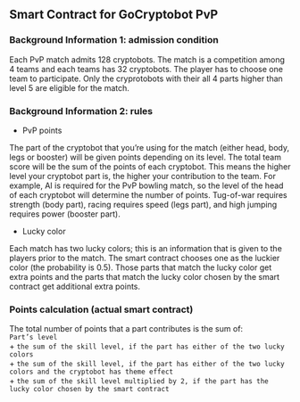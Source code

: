 ## Smart Contract for GoCryptobot PvP

### Background Information 1: admission condition

Each PvP match admits 128 cryptobots. The match is a competition among 4 teams and each teams has 32 cryptobots. The player has to choose one team to participate. Only the cryprotobots with their all 4 parts higher than level 5 are eligible for the match.

### Background Information 2: rules

* PvP points

The part of the cryptobot that you’re using for the match (either head, body, legs or booster) will be given points depending on its level. The total team score will be the sum of the points of each cryptobot. This means the higher level your cryptobot part is, the higher your contribution to the team. For example, AI is required for the PvP bowling match, so the level of the head of each cryptobot will determine the number of points. Tug-of-war requires strength (body part), racing requires speed (legs part), and high jumping requires power (booster part).

* Lucky color

Each match has two lucky colors; this is an information that is given to the players prior to the match. The smart contract chooses one as the luckier color (the probability is 0.5). Those parts that match the lucky color get extra points and the parts that match the lucky color chosen by the smart contract get additional extra points.

### Points calculation (actual smart contract)

The total number of points that a part contributes is the sum of:  
   `Part’s level`  
   \+ `the sum of the skill level, if the part has either of the two lucky colors`  
   \+ `the sum of the skill level, if the part has either of the two lucky colors and the cryptobot has theme effect`  
   \+ `the sum of the skill level multiplied by 2, if the part has the lucky color chosen by the smart contract`  
